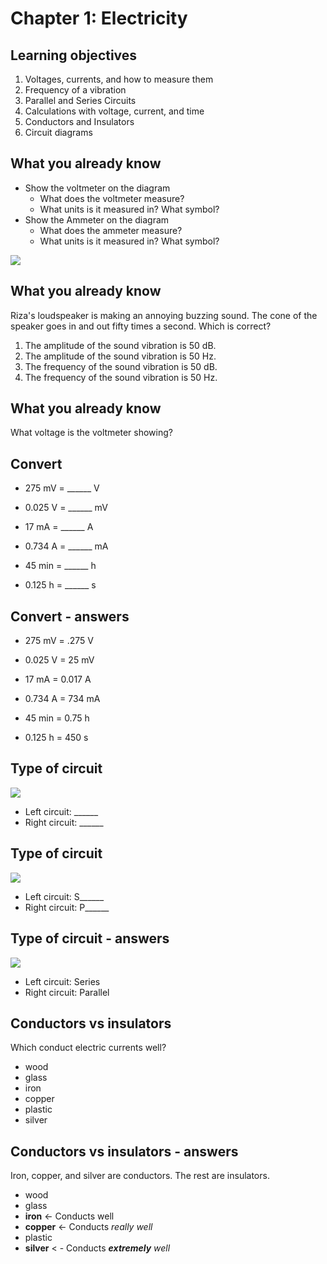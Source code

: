 # Chapter 1: Electricity

## Learning objectives

1. Voltages, currents, and how to measure them
1. Frequency of a vibration
1. Parallel and Series Circuits
1. Calculations with voltage, current, and time
1. Conductors and Insulators
1. Circuit diagrams

## What you already know

- Show the voltmeter on the diagram
    - What does the voltmeter measure?
    - What units is it measured in? What symbol?
- Show the Ammeter on the diagram
    - What does the ammeter measure?
    - What units is it measured in? What symbol?


![](img/ammeter-voltmeter.png)

## What you already know

Riza's loudspeaker is making an annoying buzzing sound.
The cone of the speaker goes in and out fifty times a second.
Which is correct?

1. The amplitude of the sound vibration is 50 dB.
1. The amplitude of the sound vibration is 50 Hz.
1. The frequency of the sound vibration is 50 dB.
1. The frequency of the sound vibration is 50 Hz.

## What you already know

What voltage is the voltmeter showing?

## Convert

- 275 mV = ______ V
- 0.025 V = ______ mV
- 17 mA = ______ A

- 0.734 A = ______ mA
- 45 min = ______ h
- 0.125 h = ______ s

## Convert - answers

- 275 mV = .275 V
- 0.025 V = 25 mV
- 17 mA = 0.017 A

- 0.734 A = 734 mA
- 45 min = 0.75 h
- 0.125 h = 450 s

## Type of circuit

![](img/serier-parallel.png)

- Left circuit: ______
- Right circuit: ______

## Type of circuit

![](img/serier-parallel.png)

- Left circuit: S______
- Right circuit: P______

## Type of circuit - answers

![](img/serier-parallel.png)

- Left circuit: Series
- Right circuit: Parallel

## Conductors vs insulators

Which conduct electric currents well?

- wood
- glass
- iron
- copper
- plastic
- silver

## Conductors vs insulators - answers

Iron, copper, and silver are conductors.
The rest are insulators.

- wood
- glass
- **iron** <- Conducts well
- **copper** <- Conducts *really well*
- plastic
- **silver** < - Conducts ***extremely** well*

